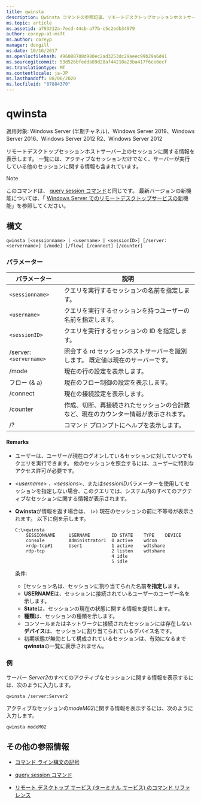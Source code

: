 ```yaml
---
title: qwinsta
description: Qwinsta コマンドの参照記事。リモートデスクトップセッションホストサーバー上のセッションに関する情報を表示します。
ms.topic: article
ms.assetid: a793212a-7ecd-44cb-a77b-c5c2edb34979
author: coreyp-at-msft
ms.author: coreyp
manager: dongill
ms.date: 10/16/2017
ms.openlocfilehash: 496088708d980ec2ad3253dc29aeec99b29a6d41
ms.sourcegitcommit: 53d526bfeddb89d28af44210a23ba417f6ce0ecf
ms.translationtype: MT
ms.contentlocale: ja-JP
ms.lasthandoff: 08/06/2020
ms.locfileid: "87884370"
---
```

# <a name="qwinsta"></a>qwinsta

適用対象: Windows Server (半期チャネル)、Windows Server 2019、Windows Server 2016、Windows Server 2012 R2、Windows Server 2012

リモートデスクトップセッションホストサーバー上のセッションに関する情報を表示します。 一覧には、アクティブなセッションだけでなく、サーバーが実行している他のセッションに関する情報も含まれています。

> [!NOTE]
> このコマンドは、 [query session コマンド](query-session.md)と同じです。 最新バージョンの新機能については、「 [Windows Server でのリモートデスクトップサービスの新](/previous-versions/windows/it-pro/windows-server-2012-r2-and-2012/dn283323(v=ws.11))機能」を参照してください。

## <a name="syntax"></a>構文

```
qwinsta [<sessionname> | <username> | <sessionID>] [/server:<servername>] [/mode] [/flow] [/connect] [/counter]
```

### <a name="parameters"></a>パラメーター

| パラメーター | 説明 |
|--|--|
| `<sessionname>` | クエリを実行するセッションの名前を指定します。 |
| `<username>` | クエリを実行するセッションを持つユーザーの名前を指定します。 |
| `<sessionID>` | クエリを実行するセッションの ID を指定します。 |
| /server:`<servername>` | 照会する rd セッションホストサーバーを識別します。 既定値は現在のサーバーです。 |
| /mode | 現在の行の設定を表示します。 |
| フロー (& a) | 現在のフロー制御の設定を表示します。 |
| /connect | 現在の接続設定を表示します。 |
| /counter | 作成、切断、再接続されたセッションの合計数など、現在のカウンター情報が表示されます。 |
| /? | コマンド プロンプトにヘルプを表示します。 |

#### <a name="remarks"></a>Remarks

- ユーザーは、ユーザーが現在ログオンしているセッションに対していつでもクエリを実行できます。 他のセッションを照会するには、ユーザーに特別なアクセス許可が必要です。

- <*username*> *、<sessions*>、または*sessionID*パラメーターを使用してセッションを指定しない場合、このクエリでは、システム内のすべてのアクティブなセッションに関する情報が表示されます。

- **Qwinsta**が情報を返す場合は、 `(>)` 現在のセッションの前に不等号が表示されます。 以下に例を示します。

    ```
    C:\>qwinsta
        SESSIONNAME     USERNAME        ID STATE    TYPE    DEVICE
        console         Administrator1  0 active    wdcon
        >rdp-tcp#1      User1           1 active    wdtshare
        rdp-tcp                         2 listen    wdtshare
                                        4 idle
                                        5 idle
    ```

    条件:
  - [セッション名は、セッションに割り当てられた名前**を指定し**ます。
  - **USERNAME**は、セッションに接続されているユーザーのユーザー名を示します。
  - **State**は、セッションの現在の状態に関する情報を提供します。
  - **種類**は、セッションの種類を示します。
  - コンソールまたはネットワークに接続されたセッションには存在しない**デバイス**は、セッションに割り当てられているデバイス名です。
  - 初期状態が無効として構成されているセッションは、有効になるまで**qwinsta**の一覧に表示されません。

### <a name="examples"></a>例

サーバー *Server2*のすべてのアクティブなセッションに関する情報を表示するには、次のように入力します。

```
qwinsta /server:Server2
```

アクティブなセッションの*modeM02*に関する情報を表示するには、次のように入力します。

```
qwinsta modeM02
```

## <a name="additional-references"></a>その他の参照情報

- [コマンド ライン構文の記号](command-line-syntax-key.md)

- [query session コマンド](query-session.md)

- [リモート デスクトップ サービス (ターミナル サービス) のコマンド リファレンス](remote-desktop-services-terminal-services-command-reference.md)
